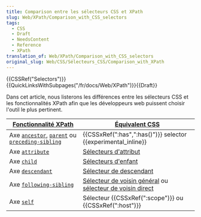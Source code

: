 ```yaml
---
title: Comparison entre les sélecteurs CSS et XPath
slug: Web/XPath/Comparison_with_CSS_selectors
tags:
  - CSS
  - Draft
  - NeedsContent
  - Reference
  - XPath
translation_of: Web/XPath/Comparison_with_CSS_selectors
original_slug: Web/CSS/Sélecteurs_CSS/Comparison_with_XPath
---
```

<div>{{CSSRef("Selectors")}}{{QuickLinksWithSubpages("/fr/docs/Web/XPath")}}{{Draft}}</div>

<p>Dans cet article, nous listerons les différences entre les sélecteurs CSS et les fonctionnalités XPath afin que les développeurs web puissent choisir l'outil le plus pertinent.</p>

<table class="standard-table">
 <thead>
  <tr>
   <th scope="col"><a href="/fr/docs/Web/XPath">Fonctionnalité XPath</a></th>
   <th scope="col"><a href="/fr/docs/Web/CSS/Sélecteurs_CSS">Équivalent CSS</a></th>
  </tr>
 </thead>
 <tbody>
  <tr>
   <td>Axe <a href="/fr/docs/XPath/Axes/ancestor"><code>ancestor</code></a>, <a href="/fr/docs/XPath/Axes/parent"><code>parent</code></a> ou <a href="/fr/docs/XPath/Axes/preceding-sibling"><code>preceding-sibling</code></a></td>
   <td>{{CSSxRef(":has",":has()")}} selector {{experimental_inline}}</td>
  </tr>
  <tr>
   <td>Axe <a href="/fr/docs/XPath/Axes/attribute"><code>attribute</code></a></td>
   <td><a href="/en-US/docs/Web/CSS/Attribute_selectors">Sélecteurs d'attribut</a></td>
  </tr>
  <tr>
   <td>Axe <a href="/fr/docs/XPath/Axes/child"><code>child</code></a></td>
   <td><a href="/fr/docs/Web/CSS/Sélecteurs_enfant">Sélecteurs d'enfant</a></td>
  </tr>
  <tr>
   <td>Axe <a href="/fr/docs/XPath/Axes/descendant"><code>descendant</code></a></td>
   <td><a href="/fr/docs/Web/CSS/Sélecteurs_descendant">Sélecteur de descendant</a></td>
  </tr>
  <tr>
   <td>Axe <a href="/fr/docs/XPath/Axes/following-sibling"><code>following-sibling</code></a></td>
   <td><a href="/fr/docs/Web/CSS/Sélecteurs_de_voisins_généraux">Sélecteur de voisin général</a> ou <a href="/fr/docs/Web/CSS/Sélecteur_de_voisin_direct">sélecteur de voisin direct</a></td>
  </tr>
  <tr>
   <td>Axe <a href="/fr/docs/XPath/Axes/self"><code>self</code></a></td>
   <td>Sélecteur {{CSSxRef(":scope")}} ou {{CSSxRef(":host")}}</td>
  </tr>
 </tbody>
</table>

